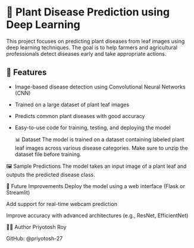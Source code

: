 # 🌿 Plant Disease Prediction using Deep Learning

This project focuses on predicting plant diseases from leaf images using deep learning techniques. The goal is to help farmers and agricultural professionals detect diseases early and take appropriate actions.

## 🧠 Features

- Image-based disease detection using Convolutional Neural Networks (CNN)
- Trained on a large dataset of plant leaf images
- Predicts common plant diseases with good accuracy
- Easy-to-use code for training, testing, and deploying the model

  📊 Dataset
The model is trained on a dataset containing labeled plant leaf images across various disease categories. Make sure to unzip the dataset file before training.

🖼️ Sample Predictions
The model takes an input image of a plant leaf and outputs the predicted disease class.

🚀 Future Improvements
Deploy the model using a web interface (Flask or Streamlit)

Add support for real-time webcam prediction

Improve accuracy with advanced architectures (e.g., ResNet, EfficientNet)

🙋‍♂️ Author
Priyotosh Roy

GitHub: @priyotosh-27

